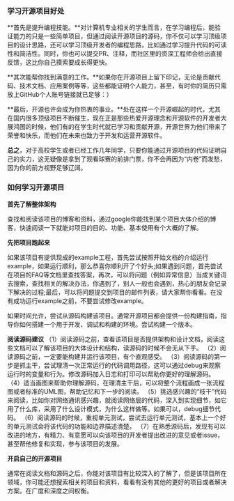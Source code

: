 

### 学习开源项目好处

**首先是提升编程技能。**对计算机专业相关的学生而言，在学习编程后，能验证能力的只是一些简单项目，但通过阅读开源项目的源码，你不仅可以学习顶级项目的设计思路，还可以学习顶级开发者的编程思路，比如通过学习提升代码的可读性和简洁性。同时，你也可以提交PR、注释，而社区里的资深工程师会给出直接反馈，这比你自己摸索要成长得更快。

 

**其次能帮你找到满意的工作。**如果你在开源项目上留下印记，无论是贡献代码、技术文档、应用案例等等，这些都能证明个人能力，甚至，有时你的简历只需放上GitHub个人账号链接就已足够：）

 

**最后，开源也许会成为你热衷的事业。**处在这样一个开源崛起的时代，尤其在国内很多顶级项目不断催生，现在正是那些热爱开源理念和开源软件的开发者大展鸿图的时候，他们有的在学生时代就已学习和贡献开源，开源世界为他们带来了荣誉和快乐，而他们在未来也致力于开发和运营开源软件。

 

**总之**，对于高校学生或者已经工作几年同学，只要你能通过开源项目的代码证明自己的实力，这无疑像是拿到了观看球赛的前排门票，你不会再因为“内卷”而发愁，因为你的前方视野足够辽阔。





### 如何学习开源项目

**首先了解整体架构**

查找和阅读该项目的博客和资料，通过google你能找到某个项目大体介绍的博客，快速阅读一下就能对项目的目的、功能、基本使用有个大概的了解。



**先把项目跑起来**

如果该项目有提供现成的example工程，首先尝试按照开始文档的介绍运行example，如果运行顺利，那么恭喜你顺利开了个好头;如果遇到问题，首先尝试在项目的FAQ等文档里查找答案，再次，可以将问题（例如异常信息）当成关键词去搜索，查找相关的解决办法，你遇到了，别人一般也会遇到，热心的朋友会记录下解决的过程;最后，可以将问题提交到项目的邮件列表，请大家帮你看看。在没有成功运行example之前，不要尝试修改example。



如果时间允许，尝试从源码构建该项目。通常开源项目都会提供一份构建指南，指导你如何搭建一个用于开发、调试和构建的环境。尝试构建一个版本。

**阅读源码建议**
（1）阅读源码之前，查看该项目是否提供架构和设计文档，阅读这些文档可以了解该项目的大体设计和结构，读源码的时候不会无从下手。
（2）阅读源码之前，一定要能构建并运行该项目，有个直观感受。
（3）阅读源码的第一步是抓主干，尝试理清一次正常运行的代码调用路径，这可以通过debug来观察运行时的变量和行为。修改源码加入日志和打印可以帮助你更好的理解源码。
（4）适当画图来帮助你理解源码，在理清主干后，可以将整个流程画成一张流程图或者标准的UML图，帮助记忆和下一步的阅读。
（5）挑选感兴趣的“枝干”代码来阅读，比如你对网络通讯感兴趣，就阅读网络层的代码，深入到实现细节，如它用了什么库，采用了什么设计模式，为什么这样做等。如果可以，debug细节代码。
（6）阅读源码的时候，重视单元测试，尝试去运行单元测试，基本上一个好的单元测试会将该代码的功能和边界描述清楚。
（7）在熟悉源码后，发现有可以改进的地方，有精力、有意愿可以向该项目的开发者提出改进的意见或者issue，甚至帮他修复和实现，参与该项目的发展。



**开启自己的开源项目**

通常在阅读文档和源码之后，你能对该项目有比较深入的了解了，但是该项目所在领域，你可能还想搜索相关的项目和资料，看看有没有其他的更好的项目或者解决方案。在广度和深度之间权衡。